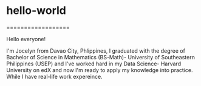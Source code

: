 # hello-world
==================

Hello everyone!

I'm Jocelyn from Davao City, Phlippines, I graduated with the degree of Bachelor of Science in Mathematics (BS-Math)- University of Southeastern Philippines (USEP) and I've worked hard in my Data Science- Harvard University on edX and now I'm ready to apply my knowledge into practice.  While I have real-life work expereince.

